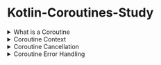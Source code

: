 # Kotlin-Coroutines-Study

<details>
<summary>What is a Coroutine</summary>
<div markdown="1">

## What is a Coroutine

### 스레드와 코루틴:

- **스레드(Thread):** 스레드는 여러 작업을 동시에 실행할 수 있도록 도와줍니다. 예를 들어, 밥과 치킨을 요리할 때, 밥이 다 될 때까지 기다린 후 치킨을 요리하는 대신 두 가지를 동시에 하면 전체 시간이 줄어듭니다. 이처럼 스레드는 작업을 병렬로 처리하여 시간을 절약할 수 있습니다.
- **멀티 스레딩(Multi-threading):** 프로그램에서 여러 독립적인 실행 흐름(스레드)을 가질 수 있습니다. 한 스레드가 결과를 기다리는 동안 다른 스레드에서 작업을 처리할 수 있어, CPU 리소스를 효율적으로 사용할 수 있습니다.

### 코루틴(Coroutine):

- **순차적 실행:** 코루틴은 기본적으로 스레드처럼 순차적으로 실행됩니다. 하지만 **중단 지점**에 도달하면 대기 상태가 됩니다. 예를 들어, 네트워크 응답을 기다리거나 파일 복사를 하는 경우가 있습니다.
- **중단 지점:** 코루틴이 중단 지점에 도달하면, **연속성(continuation)**이라는 메커니즘을 통해 현재 상태를 저장하고, 나중에 결과가 준비되면 다시 실행을 재개할 수 있습니다.
- **가벼움:** 코루틴은 스레드보다 훨씬 적은 리소스를 사용하기 때문에, 더 많은 코루틴을 생성하더라도 메모리 문제를 걱정할 필요가 없습니다.
- **콜백 불필요:** 기존의 비동기 작업에서 사용되는 콜백(callback) 대신, 코루틴은 필요한 시점에 실행을 일시 중지하고 나중에 재개하기 때문에 프로그램 흐름을 훨씬 간단하게 관리할 수 있습니다.
- **스레드 전환:** 코루틴은 작업을 수행하는 스레드를 쉽게 전환할 수 있습니다. 예를 들어, 네트워크 작업은 백그라운드 스레드에서 처리하고, 결과가 준비되면 UI 업데이트를 위해 메인(UI) 스레드로 전환할 수 있습니다.

### 차단(Blocking) vs 중단(Suspending):

- **중단(Suspending):** 코루틴은 자신의 실행을 중단하지만, 실행 중인 스레드는 다른 작업을 계속할 수 있습니다.
- **차단(Blocking):** 스레드 전체가 차단되어 해당 스레드에서 실행 중인 다른 코루틴들이 모두 멈추게 됩니다.

## Launching your first Coroutine

- **동시성과 병렬성**:
    - 동시성은 여러 작업을 한 번에 처리하는 방식으로, 병렬성과는 다르게 단일 CPU 코어에서 작업이 빠르게 전환되면서 동시에 처리되는 것처럼 보임.
    - 병렬성은 여러 CPU 코어를 사용할 때만 가능함.
- **지연 함수와 서스펜션**:
    - `delay` 함수는 서스펜드 함수로 코루틴을 일시 중지하고 일정 시간이 지난 후 다시 실행함.
    - 코루틴이 지연될 때 다른 코루틴은 계속 실행될 수 있으며, 네트워크 호출과 같은 비동기 작업에서 유용하게 사용됨.
- **구조화된 동시성(Structured Concurrency)**:
    - 코루틴의 부모-자식 관계를 통해 계층 구조를 가지며, 여러 코루틴을 함께 관리하고 취소하는 것이 쉬워짐.
    - 예시로 외부 코루틴이 실행되고, 내부 코루틴들이 순차적으로 실행되며 서로 독립적으로 동작함.
- **블로킹 코드와 서스펜딩 코드**:
    - 블로킹 코드(`Thread.sleep()`)와 서스펜딩 코드(`delay()`)의 차이를 설명.
    - 서스펜딩 코드는 코루틴만 일시 중지하지만, 블로킹 코드는 스레드 전체를 멈추게 함. UI 업데이트가 필요한 메인 스레드에서 블로킹 코드를 실행하면 앱이 멈추는 현상이 발생할 수 있음.

## Suspend Functions

- **실제 예제 소개**:
    - `Ktor` 네트워킹 라이브러리와 `Room` 데이터베이스를 활용한 예제를 통해, 보다 현실적인 코루틴 사용 사례를 다룸.
    - `Ktor`는 코루틴 기반으로 작동하며, 네트워킹과 데이터베이스 작업에 서스펜드 함수가 많이 사용됨.
- **서스펜드 함수 작성**:
    - `delay`와 같은 서스펜드 함수는 코루틴 안에서 실행되며, 서스펜드 함수 내에서도 다른 서스펜드 함수를 호출할 수 있음.
    - `fetchData`라는 서스펜드 함수 예제를 통해, API 호출로 얻은 데이터를 로컬 데이터베이스에 저장하는 과정을 설명. 이 과정은 비동기적으로 실행됨.
- **서스펜드 함수의 작동 방식**:
    - 네트워크 호출이나 데이터베이스 삽입과 같은 작업이 완료된 후에 다음 작업이 실행됨. 즉, 순차적으로 비동기 작업이 이루어짐.
    - 여러 서스펜드 함수를 하나로 묶어, 코루틴 스코프 내에서 호출할 수 있음.

## Coroutine Scopes

- **GlobalScope의 위험성**:
    - `GlobalScope`를 사용하면 코루틴이 애플리케이션의 전체 생명 주기에 연결되어 앱이 종료되기 전까지 코루틴이 취소되지 않음.
    - Android의 생명 주기 관리(액티비티, 프래그먼트, 뷰 모델)에서 GlobalScope를 사용하는 것은 비효율적이고 위험할 수 있음.
- **LifeCycleScope와 ViewModelScope**:
    - `LifeCycleScope`는 코루틴을 액티비티나 프래그먼트의 생명 주기와 연결하여, 화면 회전 등의 이유로 액티비티가 파괴되면 코루틴도 함께 취소됨.
    - `ViewModelScope`는 뷰모델의 생명 주기와 연결되어, 뷰모델이 종료될 때 코루틴도 자동으로 취소됨. 화면 회전 시에도 계속해서 네트워크 요청을 유지할 수 있어 자주 사용됨.
- **코루틴 스코프의 중요성**:
    - 각 Android 컴포넌트의 생명 주기에 맞춰 코루틴을 적절히 관리할 수 있도록, `GlobalScope` 대신 `LifeCycleScope`나 `ViewModelScope`를 사용하는 것이 권장됨.
- **Custom Coroutine Scope**:
    - 사용자가 직접 코루틴 스코프를 만들 수 있음. 예를 들어, 서비스와 같은 생명 주기를 가진 컴포넌트에서 스코프를 생성하고 서비스가 종료되면 코루틴도 취소할 수 있음.

## Jobs Deferreds

- **Job과 Coroutine**:
    - 코루틴은 `launch` 함수를 통해 실행되며, 이 함수는 `Job` 객체를 반환함. Job은 코루틴의 상태(실행 중, 취소됨, 완료됨)를 관리함.
    - Job을 통해 특정 코루틴을 취소하거나 상태를 확인할 수 있음. 예를 들어, `job.cancel()`로 특정 코루틴을 취소할 수 있고, `job.isActive`, `job.isCompleted` 등의 메서드로 상태를 확인할 수 있음.
- **Job 대기(Join)**:
    - `job.join()`은 해당 코루틴이 완료될 때까지 대기하는 서스펜딩 함수임. 여러 코루틴을 병렬로 실행하면서도, 각 코루틴이 끝날 때까지 기다릴 수 있음.
- **Deferred와 결과 반환**:
    - `launch` 대신 `async`를 사용하면 `Deferred` 객체를 반환받으며, 이는 결과를 지연 반환하는 코루틴임.
    
    ```kotlin
    val deferred: Deferred<String> = async {
        delay(1000L)  // 1초 동안 대기
        "결과 반환"   // 결과 반환
    }
    
    val result = deferred.await()  // 1초 후에 "결과 반환" 값을 얻음
    println(result)  // 출력: 결과 반환
    ```
    
    - `Deferred`는 결과를 포함한 `Job`의 일종으로, `await()` 함수를 통해 코루틴의 결과를 비동기적으로 받을 수 있음.
    - 예를 들어, `async`를 사용해 두 개의 네트워크 요청을 병렬로 실행하고, 각 요청이 끝난 후 결과를 받아 처리할 수 있음.
- **병렬 처리의 중요성**:
    - 여러 코루틴을 병렬로 실행하면 전체 시간이 단축됨. 예시로, 두 개의 작업이 각각 2초와 3초가 걸리더라도, 병렬로 처리하면 5초가 아닌 3초 안에 완료됨.
    - `async` 블록 내에서 즉시 `await()`를 호출하면, 병렬 처리가 아닌 순차적으로 실행되어 비효율적임.

## Coroutines in Compose

- **Compose에서 코루틴 사용**:
    - Jetpack Compose는 코루틴 기반으로 설계되어 있으며, UI 관련 작업에 코루틴을 많이 활용함.
    - 예시로 간단한 카운터 앱을 통해, 코루틴이 Compose에서 어떻게 사용되는지 설명함.
- **LaunchedEffect**:
    - `LaunchedEffect`는 컴포지션이 시작될 때 코루틴을 실행하고, 특정 상태가 변경되면 코루틴을 재실행하는 효과 핸들러임.
    - 상태(key)가 변경되면 코루틴이 취소되고 새롭게 시작되며, UI가 변경될 때 오래된 상태에 의존하지 않도록 도와줌.
- **ProducedState**:
    - `ProducedState`는 코루틴 컨텍스트에서 상태를 생성하는데 사용되며, 서스펜드 함수와 함께 상태를 업데이트할 수 있음.
        - **코루틴 기반 상태 생성**:
        `ProducedState`는 코루틴 컨텍스트 안에서 비동기 작업을 수행하여 UI에서 사용할 상태를 생성합니다. `ProducedState`는 **서스펜드 함수**를 호출할 수 있으므로, 네트워크 호출이나 시간 지연 같은 비동기 작업을 처리할 때 유용함.
        - **상태의 지속성**:
        `ProducedState`로 생성된 상태는 해당 컴포저블이 **컴포지션**에 있을 때만 유효하며, 컴포저블이 사라지면 코루틴과 상태도 함께 소멸합니다. 이는 UI의 생명 주기와 상태의 생명 주기를 맞추는 데 유용함.
        - **사용법**:
        `ProducedState`는 초기 상태 값을 제공하고, 코루틴을 사용하여 상태를 갱신합니다. 코루틴 안에서 비동기 작업이 완료될 때마다 상태를 업데이트하고, UI는 이 상태 변화를 관찰하여 자동으로 다시 그려짐.
        
        ```kotlin
        @Composable
        fun CounterScreen() {
            val counter by produceState(initialValue = 0) {
                while (true) {
                    delay(1000L)  // 1초 대기
                    value += 1    // 상태 값 증가
                }
            }
        
            Text(text = "Counter: $counter")
        }
        ```
        
        - 예를 들어, 사용자가 프로필 정보를 로딩하는 동안 화면에 상태를 실시간으로 업데이트하거나, 데이터가 준비될 때까지 대기할 수 있습니다.
- **Snackbar 예시**:
    - `Snackbar`는 서스펜딩 함수(`showSnackbar`)를 사용하여 코루틴이 실행 중인 동안 일시 중단됨. 이를 통해 UI가 반응하는 동안 상태를 관리할 수 있음.
    - `rememberCoroutineScope`를 사용하여 특정 컴포저블의 생명 주기와 연계된 코루틴 스코프를 만들 수 있음.

 </div>
</details>

<details>
<summary>Coroutine Context</summary>
<div markdown="1">

### What Is a Coroutine Context

1. 액티비티, 애플리케이션, 서비스 컨텍스트와 달리, Coroutine Context는 현재 실행 중인 코루틴의 상태를 나타낸다.
    1. 코루틴 컨텍스트의 요소
        1. 코루틴의 작업
        2. 이름
        3. 예외 처리기
        4. 디스패처 등
2.  **Coroutine Context**는 해시맵처럼 키-값 쌍으로 여러 요소를 포함한다.

예를 들어, 코루틴의 작업을 Job을 통해 접근할 수 있으며, 이름을 부여하거나 예외 처리기를 추가하는 것도 가능하다.

3. Dispatcher는 코루틴이 실행되는 스레드를 결정하는데 사용된다.

기본 디스패처는 _Dispatchers.Default_이며, _Dispatchers.Main_ 등으로 스레드를 지정할 수 있다.

4. Coroutine Context는 여러 요소를 조합할 수 있다. _+_ 연산자를 사용해 디스패처와 작업을 함꼐 설정하는 방식으로 컨텍스트를 구성할 수 있다.

```kotlin
CoroutineScope(Dispathcers.Main + CoroutineName("Cool Coroutine!")).launch {
	println(Dispatcher: ${coroutineContext[CoroutineDispatcher]}")
	println(Dispatcher: ${coroutineContext[CoroutineName]}")
}
```

5. **코루틴 스코프**는 단순히 코루틴 컨텍스트를 감싸는 래퍼로, 코루틴의 수명 주기를 관리하는 역할을 합니다.

### WithContext

1. 코루틴 컨텍스트는 언제든지 스레드를 변경할 수 있는 능력이 있으며, **withContext**를 사용하면 특정 스레드로 코드를 실행할 수 있다.
    
2. 각 디스패처는 특정 작업에 최적화되어 있다. 예를 들어, **IO 디스패처**는 네트워크 요청이나 파일 읽기와 같은 I/O 작업에 적합하고, **메인 디스패처**는 UI 업데이트 작업에 사용된다.
    

### IO Default Dispatcher

1. **IO 디스패처**는 I/O 작업(예: 네트워크 호출, 파일 읽기 등)에 최적화되어 있다. 이런 작업은 외부에서 응답을 기다려야 하므로 CPU 자원을 덜 사용하고, 여러 스레드에서 동시에 처리하는 것이 유f리하다.
2. **기본 디스패처**는 CPU를 많이 사용하는 작업에 적합합니다. 계산이나 복잡한 알고리즘을 처리할 때 더 적은 스레드를 사용하고, 각 CPU 코어에 맞춰 효율적으로 자원을 사용합니다.

두 디스패처의 차이점은 스레드 풀의 크기에서 나온다. IO 디스패처는 더 많은 스레드를 사용해 동시에 여러 작업을 처리할 수 있지만, 기본 디스패처는 CPU 자원을 최대한 활용하기 위해 코어당 하나의 스레드만 사용합니다. 예를 들어, 네트워크 요청 같은 작업은 IO 디스패처를 사용하는 것이 더 빠르지만, 복잡한 계산 작업은 기본 디스패처가 더 효율적입니다

### Main / Main Immediate Dispatcher

1. **메인 디스패처(Main Dispatcher)**: 메인 스레드에서 코루틴을 실행시키는 기본 방식입니다. 이 디스패처를 사용하면 작업이 대기열에 추가되어 메인 스레드의 다른 작업(예: UI 업데이트)이 완료된 후 실행됩니다. 즉, 코루틴이 스케줄링되어 대기 중인 다른 작업이 모두 끝나고 나면 실행됩니다.
    
2. **메인 Immediate 디스패처(Main Immediate Dispatcher)**: 메인 디스패처와 마찬가지로 메인 스레드에서 코루틴을 실행하지만, 차이점은 이름에서 알 수 있듯이 즉시 실행됩니다. 즉, 대기열에 넣지 않고 바로 실행되며, 코루틴이 이미 메인 스레드에서 실행 중이라면 즉시 코드를 실행합니다. 대기 시간 없이 바로 UI 업데이트가 필요할 때 유용합니다.
    

이렇게 immediate 는 순서 보장과 최적화에 유용하게 쓰일 수 있습니다. immediate 는 이미 해당 함수가 해당 스레드에 있다고 가정하고 추가적인 디스패치를 요구하지 않는 Dispatcher 이기 때문에 모든 환경에서 기본 값으로 존재하는 메인 스레드에 대해서만 가능합니다. 이런 이유로 Dispatchers.Main 이 아닌 다른 Dispatchers 에는 immediate 옵션이 존재하지 않습니다.

예를 들어, XML 기반의 UI에서는 메인 스레드에서만 UI를 변경할 수 있기 때문에 메인 디스패처를 꼭 사용해야 했습니다. 반면, Jetpack Compose 환경에서는 상태(state) 업데이트를 통해 UI가 갱신되기 때문에, 일부 상태 변경은 백그라운드 스레드에서도 안전하게 이루어질 수 있습니다.

Dispatchers.Main.immediate 는 viewModelScope 와 lifecycleScope 에 기본 값으로 사용되고 있습니다.

```kotlin
public val ViewModel.viewModelScope: CoroutineScope
    get() {
        val scope: CoroutineScope? = this.getTag(JOB_KEY)
        if (scope != null) {
            return scope
        }
        return setTagIfAbsent(
            JOB_KEY,
            CloseableCoroutineScope(SupervisorJob() + Dispatchers.Main.immediate)
        )
    }
    
public val Lifecycle.coroutineScope: LifecycleCoroutineScope
    get() {
        while (true) {
            val existing = mInternalScopeRef.get() as LifecycleCoroutineScopeImpl?
            if (existing != null) {
                return existing
            }
            val newScope = LifecycleCoroutineScopeImpl(
                this,
                SupervisorJob() + Dispatchers.Main.immediate
            )
            if (mInternalScopeRef.compareAndSet(null, newScope)) {
                newScope.register()
                return newScope
            }
        }
    }
```

안드로이드는 기본 스레드가 메인 스레드 하나밖에 없기 때문에 기본 값으로 모든 함수들은 메인 스레드에서 실행되기 때문입니다.

### Unconfined Dispatcher

이 디스패처는 일반적인 상황에서 자주 사용되지는 않지만, 미리 정의된 디스패처 중 하나로 존재하며 특정한 경우에 유용할 수 있다.

- **Unconfined Dispatcher**는 코루틴을 어느 스레드에서든 실행할 수 있으며, 실행 중이던 스레드를 그대로 이어받아 실행합니다. 즉, Unconfined 디스패처로 전환된 코루틴은 이전에 실행 중이던 스레드에서 계속 실행됩니다.

- 이 디스패처는 스레드에 구애받지 않고 실행되므로, 스레드 전환이 필요하지 않은 간단한 작업에 적합할 수 있지만, **예측하지 못한 동작**이 발생할 수 있어 실무에서는 자주 사용하지 않도록 권장됩니다. 예를 들어, 메인 스레드에서 실행되는 Unconfined 코루틴이 잘못된 블로킹 호출을 할 경우, 메인 스레드가 차단될 수 있습니다.

- 실제로 Unconfined Dispatcher의 **실제 사용 사례**는 거의 없으며, 예측 불가능한 동작 때문에 사용이 권장되지 않습니다. 하지만, **테스트 환경**에서는 Unconfined Dispatcher의 특별한 버전인 **Unconfined Test Dispatcher**가 유용할 수 있으며, 이는 테스트에서 코루틴의 실행 흐름을 제어할 수 있게 도와줍니다.

</div>
</details>

<details>
<summary> Coroutine Cancellation</summary>
<div markdown="1">

## Why Cancellation Seems Simple, But is hard

### 1. **취소의 기본 개념**

- 코루틴을 취소하면 실행 중인 작업이 중단됩니다. 특정 코루틴 스코프 내에서 모든 코루틴이 취소될 수 있으며, **부모 작업**이 취소되면 **자식 작업**도 함께 취소됩니다. 이는 비교적 직관적으로 이해할 수 있습니다.

### 2. **취소의 협력적 특성**

- 코루틴의 취소는 **자동으로 이루어지지 않고**, 중단 함수(suspending function)가 취소 여부를 확인하고 취소를 수락해야만 작동합니다. 즉, 취소가 발생해도 중단 함수 내에서 **취소 체크포인트**가 있어야 취소가 반영됩니다.
- 예를 들어, 이미지 압축 작업을 중단시키려면 각 중단 함수 호출 사이에 취소 여부를 확인하는 코드(예: `isActive` 또는 `ensureActive`)가 필요합니다. 이를 통해 코루틴이 취소되었는지 확인하고, 취소된 경우에는 더 이상 작업을 계속하지 않고 종료됩니다.

### 3. **취소 처리 시의 문제점**

- 코루틴 취소가 제대로 지원되지 않으면, 취소 요청을 받아도 코루틴이 계속 실행될 수 있습니다. 예를 들어, 파일을 읽거나 이미지를 압축하는 작업에서 취소 체크포인트가 없으면, 코루틴이 취소되었더라도 해당 작업이 끝날 때까지 계속됩니다.
- **취소 체크포인트**는 중단 함수 사이에 위치해야 하며, 이를 통해 취소 여부를 주기적으로 확인해야 합니다.

### 4. **실제 안드로이드 환경에서의 취소**

- 안드로이드 환경에서는 **생명 주기(Lifecycle)**에 따라 코루틴이 자동으로 취소될 수 있습니다. 예를 들어, **ViewModel 스코프**에서 실행 중인 코루틴은 사용자가 화면을 뒤로 이동하거나 액티비티가 종료되면 자동으로 취소됩니다. 이런 상황에서 취소를 제대로 지원하지 않으면, **메모리 누수**나 **성능 문제**, 심지어 **앱 크래시**가 발생할 수 있습니다.

## The Consequences of Cancellation

- **취소의 기본 구조**:
    - 코루틴 내에서 취소된 **작업(job)**은 더 이상 실행되지 않지만, 동일한 부모 작업 내의 **다른 형제 작업**은 계속 실행됩니다.
    - 반면, **부모 작업**이 취소되면 모든 자식 작업도 함께 취소됩니다. 이는 **구조적 동시성(Structured Concurrency)**의 원칙에 따른 것으로, 부모 작업의 취소는 하위 모든 작업에 영향을 미칩니다.
- **코루틴 스코프 취소**:
    - **코루틴 스코프**가 취소되면 해당 스코프 내에서 실행 중이던 모든 코루틴과 작업이 취소됩니다.
    - 한 번 취소된 코루틴 스코프는 더 이상 재사용할 수 없으며, 새로운 코루틴을 시작할 수 없습니다. 만약 스코프 자체는 유지하면서 자식 작업들만 취소하고 싶다면, `coroutineContext.cancelChildren()`을 사용할 수 있습니다.
- **취소의 내부 작동**:
    - 코루틴이 취소될 때, **취소 예외(CancellationException)**가 발생하며, 코루틴은 더 이상 실행되지 않습니다. 예를 들어, `ensureActive()` 함수는 코루틴이 여전히 활성 상태인지 확인하고, 취소된 경우 예외를 발생시킵니다.
    - 코루틴은 상태 머신처럼 동작하여, 실행 상태(Active)에서 **취소 중 상태(Cancelling)**로 전환되고, 마지막으로 **취소된 상태(Cancelled)**로 이동합니다. 이 과정에서 자원을 정리하는 등의 작업이 필요할 수 있습니다.
- **취소 예외의 특수성**:
    - **CancellationException**은 다른 예외와 달리 오류로 간주되지 않으며, 코루틴이 취소된 후에도 남은 작업을 처리할 수 있는 시간을 허용합니다. 예를 들어, 파일을 열고 있던 스트림을 닫는 등의 정리 작업을 할 수 있습니다.

## Cancellation Trap 1 Try-Catch

1. **취소 예외의 처리 문제**:
    - 코루틴에서 취소가 발생하면 `CancellationException`이 발생하고, 이는 코루틴의 모든 중단점(suspension point)에서 던져집니다.
    - 만약 `try-catch` 블록에서 모든 예외를 포괄적으로 처리하면, `CancellationException`도 함께 잡히게 됩니다. 이로 인해 코루틴이 취소되었음에도 불구하고 취소 상태를 부모 작업이 인식하지 못하게 되어, **무한 반복**이 발생할 수 있습니다.
2. **취소 예외를 삼키는 문제**:
    - 예를 들어, API 요청을 반복하는 코루틴에서 `try-catch`로 모든 예외를 처리한 경우, `CancellationException`이 발생하더라도 코루틴이 계속해서 실행될 수 있습니다. 이는 부모 작업이 취소된 상태를 알 수 없기 때문입니다.
    - 이로 인해, 무한 반복 또는 불필요한 리소스 낭비가 발생할 수 있습니다.
3. **해결 방법**:
    - **특정 예외만 처리**: 모든 예외를 처리하는 대신, 특정 예외(예: 네트워크 오류)만을 처리하여 `CancellationException`을 부모 작업으로 전달할 수 있습니다.
    - **취소 예외 재발생**: `catch` 블록에서 `CancellationException`을 확인하고, 취소된 경우에는 이 예외를 다시 던져서 부모 작업이 취소를 인식하도록 합니다.
    - **`ensureActive` 사용**: `ensureActive()`를 사용해 코루틴이 여전히 활성 상태인지 확인하고, 취소된 경우 `CancellationException`을 발생시킵니다.

## Cancellation Trap 2 Transaction like Behavior

### 문제)

코드에서 원격 API 호출로 주문을 생성하고, 그 주문의 추적 번호를 로컬 데이터베이스에 저장하는 과정이 있다. 여기서 발생할 수 있는 문제는 다음과 같다.

1. **원격 API 호출 성공 후 코루틴 취소**: 주문이 원격 API에 성공적으로 전달되었지만, 로컬 데이터베이스에 추적 번호를 저장하기 전에 코루틴이 취소될 수 있습니다. 이렇게 되면 원격 서버에는 주문 정보가 있지만, 클라이언트(앱)에는 추적 번호가 저장되지 않아 데이터 불일치가 발생합니다.
2. **트랜잭션과 유사한 동작**: 데이터베이스 트랜잭션처럼, 모든 작업이 성공적으로 완료되었을 때만 데이터베이스에 반영되도록 하는 것이 이상적입니다. 하지만 코루틴이 중간에 취소되면, 일부 작업이 완료되지 않아 일관성이 깨질 수 있습니다.

---

### 해결책)

- **withContext(NonCancellable)**: 특정 코드 블록을 **취소 불가능**하게 만들어, 그 코드가 반드시 실행되도록 보장합니다. 예를 들어, 주문이 성공적으로 생성된 후, 추적 번호를 저장하는 코드가 반드시 실행되도록 합니다. 하지만 이 방법은 위험할 수 있으며, 무한 루프나 대규모 작업이 취소되지 않고 계속 실행될 위험이 있습니다.
- **애플리케이션 전역의 코루틴 스코프 생성**: **글로벌 스코프(Global Scope)** 대신, 애플리케이션의 수명과 연동된 전역 코루틴 스코프를 생성하여 사용할 수 있습니다. 이렇게 하면 뷰모델 스코프나 생명 주기 스코프와는 독립적으로 동작하며, 특정 작업이 취소되지 않고 실행되도록 할 수 있습니다. 이를 통해 주문이 성공적으로 완료된 후 추적 번호를 저장하는 작업이 반드시 완료되도록 보장할 수 있습니다.
- **Supervisor Job**: 여러 코루틴이 동일한 스코프에서 실행될 때, 하나의 코루틴이 실패하더라도 다른 코루틴에 영향을 미치지 않도록 하기 위해 **Supervisor Job**을 사용합니다.

## Cancellation Trap 3 Try-Finally

### 문제 설명

코드에서는 파일에 데이터를 쓰고, 코루틴이 취소될 경우 **임시 파일을 삭제**하는 과정이 포함되어 있습니다. 주요 과정은 다음과 같습니다:

1. **파일에 기록**: 파일에 데이터베이스 레코드를 작성하는 함수가 있습니다. 이 함수는 5줄을 파일에 쓰는 작업을 시뮬레이션하며, 중간에 지연(delay)을 추가하여 코루틴이 취소될 가능성을 보여줍니다.
2. **취소 시 파일 삭제**: 코루틴이 취소되면, 파일이 완전히 기록되지 않기 때문에 **임시 파일을 삭제**해야 합니다. 이를 위해 `finally` 블록에서 파일 삭제 작업을 수행합니다.
3. **문제 발생**: 코루틴이 취소될 경우, `finally` 블록은 실행되지만, 코루틴이 이미 **취소 상태**일 때는 **서스펜드 함수(suspend function)**가 호출되지 않습니다. 예를 들어, 파일 삭제 작업이 서스펜드 함수 내에서 이루어지면, 코루틴이 취소된 상태에서는 이 작업이 건너뛰어져 파일이 삭제되지 않습니다.

---

### 해결책

- **`withContext(NonCancellable)`**: 서스펜드 함수를 사용하는 코드가 **취소되지 않도록** `finally` 블록 안에서 `withContext(NonCancellable)`를 사용해야 합니다. 이를 통해 코루틴이 취소된 상태에서도 `finally` 블록 내의 모든 코드가 정상적으로 실행됩니다.
    - 예를 들어, 파일을 삭제하는 함수가 서스펜드 함수라면, `withContext(NonCancellable)`로 감싸주면 코루틴이 취소된 상태에서도 해당 파일이 안전하게 삭제됩니다.

---

### 핵심 요약

코루틴이 취소될 경우, 서스펜드 함수는 더 이상 호출되지 않지만, `finally` 블록에서 리소스를 정리해야 할 경우 `withContext(NonCancellable)`를 사용하여 **취소 불가** 상태에서 반드시 리소스 정리 작업을 완료하도록 해야 합니다

## EnsureActive vs yield

### 1. **ensureActive**

- `ensureActive`는 **취소 여부를 확인**하는 함수로, 코루틴이 취소된 경우 `CancellationException`을 발생시킵니다.
- **중단 함수**가 아니므로, **스레드 전환**이 발생하지 않습니다. 단순히 코루틴이 취소되었는지 확인하고, 취소된 경우 부모 스코프에 이를 알리는 역할을 합니다.

### 2. **yield**

- `yield`는 **중단 함수**이므로, 실행 중인 코루틴이 중단되고, 다른 코루틴이 실행될 수 있는 기회를 줍니다.
- `yield` 역시 코루틴이 취소되었는지 확인하고, 취소된 경우 **취소 예외**를 던집니다.
- 주요 차이점은 **스레드 전환**이 가능하다는 점입니다. 코루틴이 `yield`를 만나면 중단 상태에 들어가고, 다른 코루틴이 실행될 수 있는 기회를 갖습니다.

### 차이점 요약:

- `ensureActive`는 코루틴의 취소를 확인하지만, 중단 상태로 들어가지 않기 때문에 스레드 전환이 일어나지 않습니다.
- `yield`는 중단 상태로 들어가서 다른 코루틴이 실행될 수 있는 기회를 주며, **동시성 프로그래밍**에서 더 효율적으로 동작할 수 있습니다.

결론적으로, `ensureActive`는 빠른 실행을 원할 때 사용하고, `yield`는 **다른 코루틴에게 실행 기회를 제공**하면서 **동시성 작업을 최적화**할 때 유용합니다

</div>
</details>

<details>
<summary> Coroutine Error Handling</summary>
<div markdown="1">

# Coroutine Error Handling

## How Coroutine Treat Exceptions

### 1. **예외 발생 시 동작**

- 코루틴 내에서 예외가 발생하면, 해당 예외는 **부모 코루틴**으로 전파됩니다. 예외가 처리되지 않으면 **애플리케이션이 충돌**하게 됩니다.
- 예외가 발생한 코루틴은 **즉시 중단**되며, 부모 코루틴이 해당 예외를 처리하지 않으면 부모 코루틴도 중단됩니다.

### 2. **예외 처리 방법**

- 예외를 처리하는 방법으로는 **`try-catch`** 블록을 사용하여 예외를 포착할 수 있습니다. 만약 자식 코루틴에서 발생한 예외를 처리하면, 부모 코루틴으로 전파되지 않고 안전하게 처리됩니다.

```kotlin
launch {
    try {
        delay(1000)
        throw Exception("오류 발생")
    } catch (e: Exception) {
        e.printStackTrace()
    }
}
```

- 위 코드에서 자식 코루틴 내의 예외를 처리하면 부모 코루틴에 영향을 주지 않고 정상적으로 작업을 마칠 수 있습니다.

### 3. **부적절한 예외 처리**

- `try-catch`를 **`launch`** 함수 바깥에 사용하면 예외를 포착할 수 없습니다. 이는 `launch` 함수가 비동기로 실행되며, 호출 직후 바로 종료되기 때문에 **`try-catch`** 블록에서 예외를 잡을 수 없기 때문입니다.

```kotlin
try {
    launch {
        throw Exception("오류 발생")
    }
} catch (e: Exception) {
    println("예외 처리됨")
}
```

- 이 경우, 예외는 부모 코루틴으로 전파되며 애플리케이션이 충돌합니다.

### 4. **코루틴 예외 처리의 기본 원칙**

- **자식 코루틴**에서 발생한 예외는 **부모 코루틴으로 전파**되므로, 자식 코루틴 내에서 발생할 수 있는 예외를 **명시적으로 처리**하는 것이 좋습니다.
- 예를 들어, API 호출과 같은 중단 함수에서 발생할 수 있는 예외를 `try-catch`로 처리하여 부모 코루틴이 중단되지 않도록 해야 합니다.

## Catching Errors With CoroutineExceptionHandler

### 1. **`CoroutineExceptionHandler`의 개념**

- `CoroutineExceptionHandler`는 코루틴에서 발생한 **미처리된 예외**를 처리하는 **콜백**을 제공합니다.
- **코루틴 컨텍스트**의 일부로서, 예외가 발생했을 때 해당 예외를 처리할 수 있는 방법을 제공하며, 앱이 충돌하지 않도록 도와줍니다.

### 2. **사용 예시**

- **`try-catch`** 블록을 사용하지 않고 예외가 발생했을 때, 예외는 부모 코루틴으로 전파되며, 부모 코루틴이 취소됩니다.
- `CoroutineExceptionHandler`를 사용하면 **예외가 부모 코루틴으로 전파되기 전에 처리**할 수 있다.

```kotlin
val handler = CoroutineExceptionHandler { _, throwable ->
    throwable.printStackTrace()  // 예외 처리
}

launch(handler) {
    throw Exception("예외 발생")
}
```

### 3. **`CoroutineExceptionHandler`의 한계**

- **예외가 처리되더라도** 해당 코루틴은 **실패한 것으로 간주**됩니다. 즉, 예외가 발생한 자식 코루틴이 속한 **부모 코루틴** 및 해당 부모 코루틴 내의 **모든 자식 코루틴**도 취소됩니다.
- 예를 들어, 자식 코루틴에서 예외가 발생하면 부모 코루틴이 취소되고, 부모의 다른 자식 코루틴도 함께 취소됩니다.

### 4. **사용 시 주의사항**

- `CoroutineExceptionHandler`는 **글로벌 예외 처리** 또는 **로그 기록**을 위한 용도로 적합하지만, 일반적인 예외 처리를 위해 사용하는 것은 권장되지 않습니다.
- 예외 처리를 위해서는 **`try-catch` 블록**을 사용하는 것이 더 권장됩니다. 이는 각 코루틴 내에서 예외를 명시적으로 처리함으로써 부모 코루틴이 취소되는 것을 방지할 수 있기 때문입니다.

## SupervisorJob

### 1. **기본 코루틴 예외 처리**

- 기본적으로 코루틴에서 예외가 발생하면, **해당 코루틴 스코프 전체가 취소**됩니다. 예를 들어, 한 자식 코루틴에서 예외가 발생하면 같은 스코프 내의 다른 자식 코루틴도 함께 취소됩니다.

### 2. **`SupervisorJob`의 역할**

- `SupervisorJob`은 **각 자식 코루틴이 독립적으로 실행**되도록 하여, 한 자식 코루틴에서 예외가 발생해도 **다른 자식 코루틴에 영향을 주지 않도록** 합니다.
- `SupervisorJob`을 사용하면, 한 코루틴이 실패해도 나머지 코루틴은 계속해서 정상적으로 실행될 수 있습니다.

```kotlin
val supervisorScope = CoroutineScope(Dispatchers.Main + SupervisorJob())

supervisorScope.launch {
    throw Exception("코루틴 1 오류 발생")
}

supervisorScope.launch {
    println("코루틴 2 실행 중")
}
```

위 코드에서 첫 번째 코루틴에서 예외가 발생하더라도, 두 번째 코루틴은 정상적으로 실행됩니다.

### 4. **안드로이드에서의 `SupervisorJob` 사용**

- **안드로이드의 `LifecycleScope`** 및 `ViewModelScope`는 기본적으로 `SupervisorJob`을 사용합니다. 이는 여러 독립적인 작업(예: 애니메이션, API 호출, 데이터베이스 쿼리 등)이 하나의 스코프 내에서 실행될 때, **하나의 작업이 실패해도 다른 작업에 영향을 주지 않도록** 하기 위함입니다.

### 5. **사용 시 주의사항**

- `launch` 또는 `withContext`와 함께 `SupervisorJob`을 직접 사용하는 것은 권장되지 않습니다. 이는 부모-자식 간의 구조적 동시성 관계가 깨질 수 있기 때문입니다. 대신, **사용자 정의 코루틴 스코프**에서만 `SupervisorJob`을 사용하는 것이 좋습니다.

## coroutineScope & supervisorScope

### 1. **`coroutineScope`**

- `coroutineScope`는 **모든 자식 코루틴이 완료될 때까지 기다리는 스코프**입니다.
- **구조적 동시성**을 보장하기 때문에, 자식 코루틴 중 하나에서 예외가 발생하면 **모든 자식 코루틴이 취소**됩니다. 즉, 한 코루틴이 실패하면 다른 자식 코루틴도 모두 취소됩니다.
- 이 방식은 **모든 작업이 성공해야 하는 경우**에 적합합니다. 예를 들어, 두 개의 API 호출이 상호 의존적일 때, 하나가 실패하면 다른 것도 취소되는 것이 바람직합니다.

### 2. **`supervisorScope`**

- `supervisorScope`는 **자식 코루틴이 독립적으로 동작**할 수 있게 하며, 한 자식 코루틴이 실패해도 다른 자식 코루틴에 영향을 주지 않습니다.
- 이는 여러 작업이 **서로 독립적**일 때 유용합니다. 예를 들어, 10개의 이미지를 압축하는 작업에서 하나의 이미지 압축이 실패해도 나머지 9개는 계속해서 압축 작업을 완료할 수 있습니다.

```kotlin
supervisorScope {
    launch {
        compressImage()  // 예외 발생 시 다른 코루틴에 영향 없음
    }
    launch {
        saveImage()  // 독립적으로 실행됨
    }
}
```

### 3. **사용 사례 비교**

- `coroutineScope`는 **모든 작업이 성공적으로 완료되어야 할 때** 사용됩니다. 예를 들어, 프로필 데이터를 가져올 때 두 개의 API 호출이 모두 성공해야 한다면, 하나의 호출이 실패하면 다른 호출도 취소되는 것이 이상적입니다.

```kotlin
coroutineScope {
    val metadata = async { getProfileMetadata() }
    val posts = async { getProfilePosts() }
    
    if (metadata.await() != null && posts.await() != null) {
        // 성공 시 처리
    }
}
```

- `supervisorScope`는 **각 작업이 독립적**이고, 하나의 실패가 다른 작업에 영향을 주지 않아야 할 때 사용됩니다. 예를 들어, 여러 이미지를 압축하는 경우 한 이미지의 압축이 실패해도 다른 이미지들이 계속 압축되어야 할 때 적합합니다.

### 4. **`launch`와 `async`의 차이**

- `launch`는 **결과를 반환하지 않는** 코루틴을 생성하며, 예외가 발생하면 즉시 부모 코루틴으로 전파됩니다.
- `async`는 **결과를 반환하는** 코루틴을 생성하며, `await`을 호출할 때까지 예외가 발생하지 않습니다. 즉, 예외가 발생하더라도 `await()`를 호출할 때까지 예외가 전파되지 않습니다.

</div>
</details>
